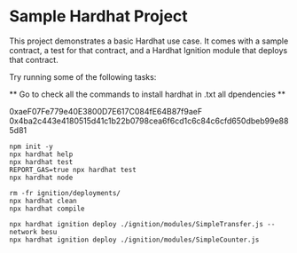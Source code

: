 # Sample Hardhat Project

This project demonstrates a basic Hardhat use case. It comes with a sample contract, a test for that contract, and a Hardhat Ignition module that deploys that contract.

Try running some of the following tasks:

** Go to check all the commands to install hardhat in .txt all dpendencies **   

0xaeF07Fe779e40E3800D7E617C084fE64B87f9aeF
0x4ba2c443e4180515d41c1b22b0798cea6f6cd1c6c84c6cfd650dbeb99e885d81

```shell
npm init -y
npx hardhat help
npx hardhat test
REPORT_GAS=true npx hardhat test
npx hardhat node

rm -fr ignition/deployments/
npx hardhat clean
npx hardhat compile 

npx hardhat ignition deploy ./ignition/modules/SimpleTransfer.js --network besu
npx hardhat ignition deploy ./ignition/modules/SimpleCounter.js
```
